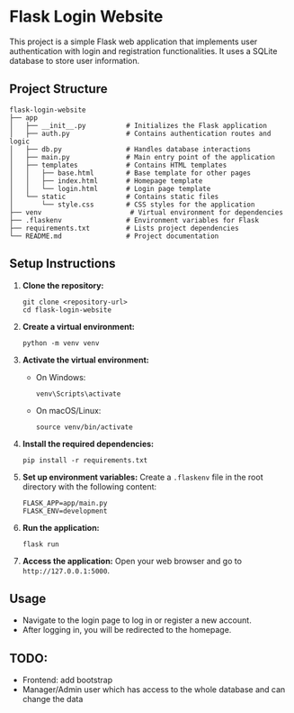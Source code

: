 # Flask Login Website

This project is a simple Flask web application that implements user authentication with login and registration functionalities. It uses a SQLite database to store user information.

## Project Structure

```
flask-login-website
├── app
│   ├── __init__.py          # Initializes the Flask application
│   ├── auth.py              # Contains authentication routes and logic
│   ├── db.py                # Handles database interactions
│   ├── main.py              # Main entry point of the application
│   ├── templates            # Contains HTML templates
│   │   ├── base.html        # Base template for other pages
│   │   ├── index.html       # Homepage template
│   │   └── login.html       # Login page template
│   └── static               # Contains static files
│       └── style.css        # CSS styles for the application
├── venv                      # Virtual environment for dependencies
├── .flaskenv                # Environment variables for Flask
├── requirements.txt         # Lists project dependencies
└── README.md                # Project documentation
```

## Setup Instructions

1. **Clone the repository:**
   ```
   git clone <repository-url>
   cd flask-login-website
   ```

2. **Create a virtual environment:**
   ```
   python -m venv venv
   ```

3. **Activate the virtual environment:**
   - On Windows:
     ```
     venv\Scripts\activate
     ```
   - On macOS/Linux:
     ```
     source venv/bin/activate
     ```

4. **Install the required dependencies:**
   ```
   pip install -r requirements.txt
   ```

5. **Set up environment variables:**
   Create a `.flaskenv` file in the root directory with the following content:
   ```
   FLASK_APP=app/main.py
   FLASK_ENV=development
   ```

6. **Run the application:**
   ```
   flask run
   ```

7. **Access the application:**
   Open your web browser and go to `http://127.0.0.1:5000`.

## Usage

- Navigate to the login page to log in or register a new account.
- After logging in, you will be redirected to the homepage.

## TODO:

- Frontend: add bootstrap
- Manager/Admin user which has access to the whole database and can change the data